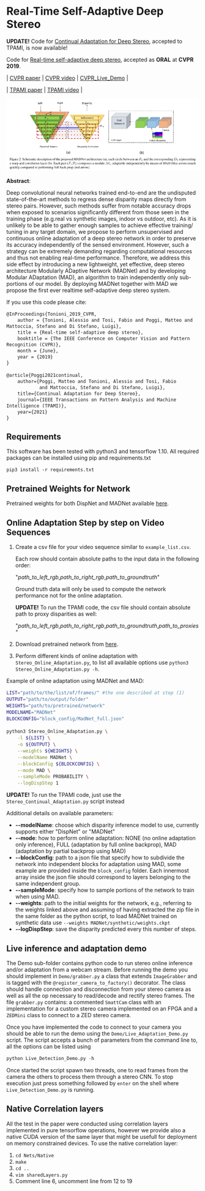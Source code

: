 # Real-Time Self-Adaptive Deep Stereo
**UPDATE!** Code for [Continual Adaptation for Deep Stereo](https://arxiv.org/pdf/2007.05233.pdf), accepted to TPAMI, is now available!

Code for [Real-time self-adaptive deep stereo](https://arxiv.org/abs/1810.05424), accepted as **ORAL** at **CVPR 2019**.

| [CVPR paper](https://arxiv.org/abs/1810.05424) | [CVPR video](https://www.youtube.com/watch?v=7SjyzDxmCY4) | [CVPR_Live_Demo](https://www.youtube.com/watch?v=4O-7OzVYAeU) |

| [TPAMI paper](https://arxiv.org/pdf/2007.05233.pdf) | [TPAMI video](https://www.youtube.com/watch?v=YnPGbQE2dLQ) |

![image](images/MADNet.png)

**Abstract**:

Deep convolutional neural networks trained end-to-end are the undisputed state-of-the-art methods to regress dense disparity maps directly from stereo pairs. However, such methods suffer from notable accuracy drops when exposed to scenarios significantly different from those seen in the training phase (e.g.real vs synthetic images, indoor vs outdoor, etc). As it is unlikely to be able to gather enough samples to achieve effective training/ tuning in any target domain, we propose to perform unsupervised and continuous online adaptation of a deep stereo network in order to preserve its accuracy independently of the sensed environment. However, such a strategy can be extremely demanding regarding computational resources and thus not enabling real-time performance. Therefore, we address this side effect by introducing a new lightweight, yet effective, deep stereo architecture Modularly ADaptive Network (MADNet) and by developing Modular ADaptation (MAD), an algorithm to train independently only sub-portions of our model. By deploying MADNet together with MAD we propose the first ever realtime self-adaptive deep stereo system.


If you use this code please cite: 
```
@InProceedings{Tonioni_2019_CVPR,
    author = {Tonioni, Alessio and Tosi, Fabio and Poggi, Matteo and Mattoccia, Stefano and Di Stefano, Luigi},
    title = {Real-time self-adaptive deep stereo},
    booktitle = {The IEEE Conference on Computer Vision and Pattern Recognition (CVPR)},
    month = {June},
    year = {2019}    
}

@article{Poggi2021continual,
    author={Poggi, Matteo and Tonioni, Alessio and Tosi, Fabio
            and Mattoccia, Stefano and Di Stefano, Luigi},
    title={Continual Adaptation for Deep Stereo},
    journal={IEEE Transactions on Pattern Analysis and Machine Intelligence (TPAMI)},
    year={2021}
}

```

## Requirements
This software has been tested with python3 and tensorflow 1.10. All required packages can be installed using pip and requirements.txt

```
pip3 install -r requirements.txt
```

## Pretrained Weights for Network
Pretrained weights for both DispNet and MADNet available [here](https://drive.google.com/open?id=1GwGxBOFx-NlUo9RAUgPlgPvaHCpGedlm).

## Online Adaptation Step by step on Video Sequences

1. Create a csv file for your video sequence similar to `example_list.csv`. 
   
    Each row should contain absolute paths to the input data in the following order:

    "*path_to_left_rgb*,*path_to_right_rgb*,*path_to_groundtruth*"

    Ground truth data will only be used to compute the network performance not for the online adaptation.
    
    **UPDATE!** To run the TPAMI code, the csv file should contain absolute path to proxy disparities as well:
    
    "*path_to_left_rgb*,*path_to_right_rgb*,*path_to_groundtruth*,*path_to_proxies*"

2. Download pretrained network from [here](https://drive.google.com/open?id=1GwGxBOFx-NlUo9RAUgPlgPvaHCpGedlm).
3. Perform different kinds of online adaptation with `Stereo_Online_Adaptation.py`, to list all available options use  `python3 Stereo_Online_Adaptation.py -h`. 

Example of online adaptation using MADNet and MAD:
```bash
LIST="path/to/the/list/of/frames/" #the one described at step (1)
OUTPUT="path/to/output/folder"
WEIGHTS="path/to/pretrained/network"
MODELNAME="MADNet"
BLOCKCONFIG="block_config/MadNet_full.json"

python3 Stereo_Online_Adaptation.py \
    -l ${LIST} \
    -o ${OUTPUT} \
    --weights ${WEIGHTS} \
    --modelName MADNet \
    --blockConfig ${BLOCKCONFIG} \
    --mode MAD \
    --sampleMode PROBABILITY \
    --logDispStep 1
```
**UPDATE!** To run the TPAMI code, just use the `Stereo_Continual_Adaptation.py` script instead

Additional details on available parameters:

+ **--modelName**: choose which disparity inference model to use, currently supports either "DispNet" or "MADNet"
+ **--mode**: how to perform online adaptation: NONE (no online adaptation only inference), FULL (adaptation by full online backprop), MAD (adaptation by partial backprop using MAD)
+ **--blockConfig**: path to a json file that specify how to subdivide the network into independent blocks for adaptation using MAD, some example are provided inside the `block_config` folder. Each innermost array inside the json file should correspond to layers belonging to the same independent group.
+ **--sampleMode**: specify how to sample portions of the network to train when using MAD. 
+ **--weights**: path to the initial weights for the network, e.g., referring to the weights linked above and assuming of having extracted the zip file in the same folder as the python script, to load MADNet trained on synthetic data use `--weights MADNet/synthetic/weights.ckpt`
+ **--logDispStep**: save the disparity predicted every this number of steps.


## Live inference and adaptation demo
The Demo sub-folder contains python code to run stereo online inference and/or adaptation from a webcam stream. Before running the demo you should implement in `Demo/grabber.py` a class that extends `ImageGrabber` and is tagged with the `@register_camera_to_factory()` decorator. The class should handle connection and disconnection from your stereo camera as well as all the op necessary to read/decode and rectify stereo frames. The file `grabber.py` contains: a commented `SmattCam` class  with an implementation for a custom stereo camera implemented on an FPGA and a `ZEDMini` class to connect to a ZED stereo camera.

Once you have implemented the code to connect to your camera you should be able to run the demo using the `Demo/Live_Adaptation_Demo.py` script. The script accepts a bunch of parameters from the command line to, all the options can be listed using

```python
python Live_Detection_Demo.py -h
```

Once started the script spawn two threads, one to read frames from the camera the others to process them through a stereo CNN. To stop execution just press something followed by `enter` on the shell where `Live_Detection_Demo.py` is running.

## Native Correlation layers

All the test in the paper were conducted using correlation layers implemented in pure tensorflow operations, however we provide also a native CUDA version of the same layer that might be usefull for deployment on memory constrained devices. To use the native correlation layer:
1. `cd Nets/Native`
2. `make`
3. `cd ..`
4. `vim sharedLayers.py`
5. Comment line 6, uncomment line from 12 to 19
